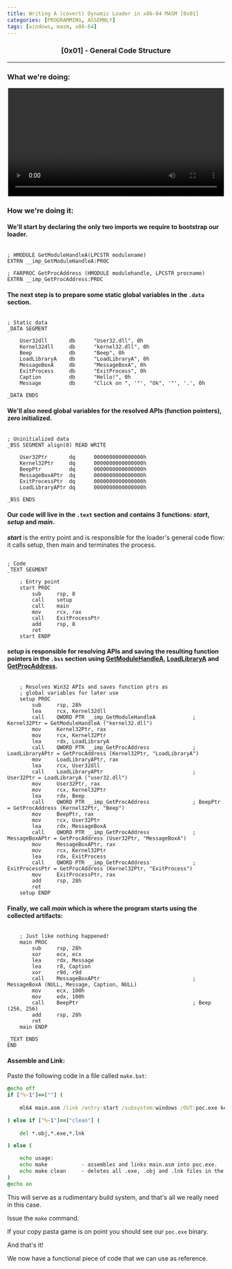 ```yaml
---
title: Writing A (covert) Dynamic Loader in x86-64 MASM [0x01]
categories: [PROGRAMMING, ASSEMBLY]
tags: [windows, masm, x86-64]
---
```


<link href="/assets/css/vs2015.min.css" rel="stylesheet"/>
<script src="/assets/js/highlight.min.js"></script>
<script src="/assets/js/x86asm.min.js"></script>
<script>hljs.highlightAll();</script>

<H3 style="text-align:center">
    [0x01] - General Code Structure
</H3>

---

### What we're doing: 
<p style="text-align:center">
    <video width=500 src="https://user-images.githubusercontent.com/20095224/176233849-564be7b5-3e66-4581-878e-9e22459a488a.mp4" controls="controls"></video>
</p>

### How we're doing it:
#### We'll start by declaring the only two imports we require to bootstrap our loader.

<pre><code class="language-x86asm">
; HMODULE GetModuleHandleA(LPCSTR modulename)
EXTRN __imp_GetModuleHandleA:PROC

; FARPROC GetProcAddress (HMODULE modulehandle, LPCSTR procname)
EXTRN __imp_GetProcAddress:PROC
</code></pre>

#### The next step is to prepare some static global variables in the ```.data``` section.

<pre><code class="language-x86asm">
; Static data 
_DATA SEGMENT
    
    User32dll       db      "User32.dll", 0h
    Kernel32dll     db      "kernel32.dll", 0h
    Beep            db      "Beep", 0h
    LoadLibraryA    db      "LoadLibraryA", 0h
    MessageBoxA     db      "MessageBoxA", 0h
    ExitProcess     db      "ExitProcess", 0h
    Caption         db      "Hello!", 0h
    Message         db      "Click on ", '"', "Ok", '"', '.', 0h

_DATA ENDS
</code></pre>

#### We'll also need global variables for the resolved APIs (function pointers), zero initialized.

<pre><code class="language-x86asm">
; Uninitialized data
_BSS SEGMENT align(8) READ WRITE
    
    User32Ptr       dq      0000000000000000h
    Kernel32Ptr     dq      0000000000000000h
    BeepPtr         dq      0000000000000000h
    MessageBoxAPtr  dq      0000000000000000h
    ExitProcessPtr  dq      0000000000000000h
    LoadLibraryAPtr dq      0000000000000000h

_BSS ENDS
</code></pre>

#### Our code will live in the ```.text``` section and contains 3 functions: ***start***, ***setup*** and ***main***.

 ***start*** is the entry point and is responsible for the loader's general code flow:
 it calls setup, then main and terminates the process.

<pre><code class="language-x86asm">
; Code
_TEXT SEGMENT
    
    ; Entry point
    start PROC
        sub     rsp, 8
        call    setup
        call    main
        mov     rcx, rax
        call    ExitProcessPtr
        add     rsp, 8
        ret
    start ENDP
</code></pre>

#### ***setup*** is responsible for resolving APIs and saving the resulting function pointers in the ```.bss``` section using [GetModuleHandleA](https://docs.microsoft.com/en-us/windows/win32/api/libloaderapi/nf-libloaderapi-getmodulehandlea), [LoadLibraryA](https://docs.microsoft.com/en-us/windows/win32/api/libloaderapi/nf-libloaderapi-loadlibrarya) and [GetProcAddress](https://docs.microsoft.com/en-us/windows/win32/api/libloaderapi/nf-libloaderapi-getprocaddress).

<pre><code class="language-x86asm">
    ; Resolves Win32 APIs and saves function ptrs as 
    ; global variables for later use
    setup PROC
        sub     rsp, 28h
        lea     rcx, Kernel32dll
        call    QWORD PTR __imp_GetModuleHandleA            ; Kernel32Ptr = GetModuleHandleA ("kernel32.dll")
        mov     Kernel32Ptr, rax
        mov     rcx, Kernel32Ptr
        lea     rdx, LoadLibraryA
        call    QWORD PTR __imp_GetProcAddress              ; LoadLibraryAPtr = GetProcAddress (Kernel32Ptr, "LoadLibraryA")
        mov     LoadLibraryAPtr, rax
        lea     rcx, User32dll
        call    LoadLibraryAPtr                             ; User32Ptr = LoadLibraryA ("user32.dll")
        mov     User32Ptr, rax
        mov     rcx, Kernel32Ptr
        lea     rdx, Beep
        call    QWORD PTR __imp_GetProcAddress              ; BeepPtr = GetProcAddress (Kernel32Ptr, "Beep")
        mov     BeepPtr, rax
        mov     rcx, User32Ptr
        lea     rdx, MessageBoxA
        call    QWORD PTR __imp_GetProcAddress              ; MessageBoxAPtr = GetProcAddress (User32Ptr, "MessageBoxA")
        mov     MessageBoxAPtr, rax
        mov     rcx, Kernel32Ptr
        lea     rdx, ExitProcess
        call    QWORD PTR __imp_GetProcAddress              ; ExitProcessPtr = GetProcAddress (Kernel32Ptr, "ExitProcess")
        mov     ExitProcessPtr, rax
        add     rsp, 28h
        ret
    setup ENDP
</code></pre>

#### Finally, we call ***main*** which is where the program starts using the collected artifacts: 

<pre><code class="language-x86asm">
    ; Just like nothing happened!
    main PROC
        sub     rsp, 28h
        xor     ecx, ecx
        lea     rdx, Message
        lea     r8, Caption
        xor     r9d, r9d
        call    MessageBoxAPtr                              ; MessageBoxA (NULL, Message, Caption, NULL)
        mov     ecx, 100h
        mov     edx, 100h
        call    BeepPtr                                     ; Beep (256, 256)
        add     rsp, 28h
        ret
    main ENDP

_TEXT ENDS
END
</code></pre>

#### Assemble and Link:

Paste the following code in a file called `make.bat`:

```bat
@echo off
if ["%~1"]==[""] (
	
    ml64 main.asm /link /entry:start /subsystem:windows /OUT:poc.exe kernel32.lib /nologo

) else if ["%~1"]==["clean"] (
	
    del *.obj,*.exe,*.lnk

) else (

	echo usage:
	echo make           - assembles and links main.asm into poc.exe.
	echo make clean     - deletes all .exe, .obj and .lnk files in the dir.
)
@echo on
```

This will serve as a rudimentary build system, and that's all we really need in this case.

Issue the `make` command.

If your copy pasta game is on point you should see our `poc.exe` binary.

And that's it!

We now have a functional piece of code that we can use as reference.
